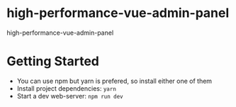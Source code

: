 # high-performance-vue-admin-panel
high-performance-vue-admin-panel

# Getting Started
- You can use npm but yarn is prefered, so install either one of them
- Install project dependencies: `yarn`
- Start a dev web-server: `npm run dev`